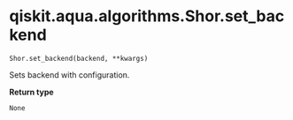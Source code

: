# qiskit.aqua.algorithms.Shor.set\_backend

`Shor.set_backend(backend, **kwargs)`

Sets backend with configuration.

**Return type**

`None`
